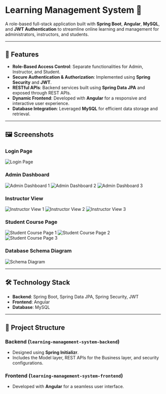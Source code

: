 # Learning Management System 📘

A role-based full-stack application built with **Spring Boot**, **Angular**, **MySQL**, and **JWT Authentication** to streamline online learning and management for administrators, instructors, and students.

---

## 🌟 Features
- **Role-Based Access Control**: Separate functionalities for Admin, Instructor, and Student.
- **Secure Authentication & Authorization**: Implemented using **Spring Security** and **JWT**.
- **RESTful APIs**: Backend services built using **Spring Data JPA** and exposed through REST APIs.
- **Dynamic Frontend**: Developed with **Angular** for a responsive and interactive user experience.
- **Database Integration**: Leveraged **MySQL** for efficient data storage and retrieval.

---

## 🖼️ Screenshots

### Login Page
![Login Page](https://github.com/user-attachments/assets/394eda6f-0af9-43fc-8053-d627a0e47e4f)

### Admin Dashboard
![Admin Dashboard 1](https://github.com/user-attachments/assets/58768b9b-b0b6-496c-b4ad-cb6097e4fb6b)
![Admin Dashboard 2](https://github.com/user-attachments/assets/148289f2-4c21-4295-b82c-391b8f6d7e19)
![Admin Dashboard 3](https://github.com/user-attachments/assets/c3896a9c-ad9a-4fcf-8097-8e20a32dd1c7)

### Instructor View
![Instructor View 1](https://github.com/user-attachments/assets/add6fc38-474c-4b65-ae96-35e4f324efd9)
![Instructor View 2](https://github.com/user-attachments/assets/ad44ccec-ec6b-4cb3-9a1f-2bc4483d2229)
![Instructor View 3](https://github.com/user-attachments/assets/95f69137-1ff0-44e5-88cd-7015fca1f266)

### Student Course Page
![Student Course Page 1](https://github.com/user-attachments/assets/03612d18-3076-46fa-9148-a91eab627d2d)
![Student Course Page 2](https://github.com/user-attachments/assets/8d72ac24-4a5e-4d59-ab57-735f5de85604)
![Student Course Page 3](https://github.com/user-attachments/assets/9cea4af8-45ab-48e5-ad43-061e3a5ed7e0)

### Database Schema Diagram
![Schema Diagram](https://github.com/user-attachments/assets/d7b57f0a-d219-4680-b11b-47fdf8f13dbc)

---

## 🛠️ Technology Stack
- **Backend**: Spring Boot, Spring Data JPA, Spring Security, JWT
- **Frontend**: Angular
- **Database**: MySQL

---

## 📂 Project Structure
### Backend (`learning-management-system-backend`)
- Designed using **Spring Initializr**.
- Includes the Model layer, REST APIs for the Business layer, and security configurations.

### Frontend (`learning-management-system-frontend`)
- Developed with **Angular** for a seamless user interface.
